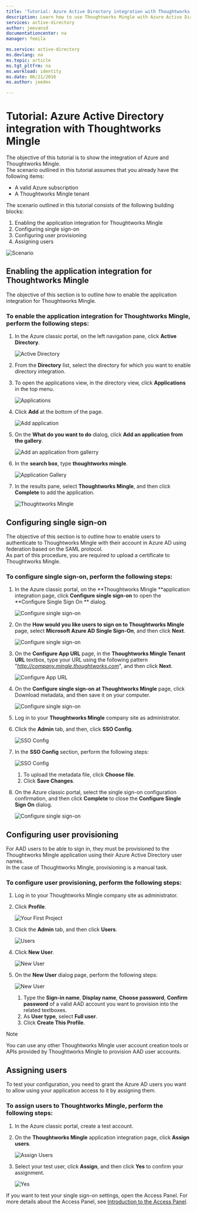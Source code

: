 ```yaml
---
title: 'Tutorial: Azure Active Directory integration with Thoughtworks Mingle | Microsoft Azure'
description: Learn how to use Thoughtworks Mingle with Azure Active Directory to enable single sign-on, automated provisioning, and more!
services: active-directory
author: jeevansd
documentationcenter: na
manager: femila

ms.service: active-directory
ms.devlang: na
ms.topic: article
ms.tgt_pltfrm: na
ms.workload: identity
ms.date: 06/21/2016
ms.author: jeedes

---
```

# Tutorial: Azure Active Directory integration with Thoughtworks Mingle
The objective of this tutorial is to show the integration of Azure and Thoughtworks Mingle.  
The scenario outlined in this tutorial assumes that you already have the following items:

* A valid Azure subscription
* A Thoughtworks Mingle tenant

The scenario outlined in this tutorial consists of the following building blocks:

1. Enabling the application integration for Thoughtworks Mingle
2. Configuring single sign-on
3. Configuring user provisioning
4. Assigning users

![Scenario](./media/active-directory-saas-thoughtworks-mingle-tutorial/IC785150.png "Scenario")

## Enabling the application integration for Thoughtworks Mingle
The objective of this section is to outline how to enable the application integration for Thoughtworks Mingle.

### To enable the application integration for Thoughtworks Mingle, perform the following steps:
1. In the Azure classic portal, on the left navigation pane, click **Active Directory**.
   
   ![Active Directory](./media/active-directory-saas-thoughtworks-mingle-tutorial/IC700993.png "Active Directory")
2. From the **Directory** list, select the directory for which you want to enable directory integration.
3. To open the applications view, in the directory view, click **Applications** in the top menu.
   
   ![Applications](./media/active-directory-saas-thoughtworks-mingle-tutorial/IC700994.png "Applications")
4. Click **Add** at the bottom of the page.
   
   ![Add application](./media/active-directory-saas-thoughtworks-mingle-tutorial/IC749321.png "Add application")
5. On the **What do you want to do** dialog, click **Add an application from the gallery**.
   
   ![Add an application from gallerry](./media/active-directory-saas-thoughtworks-mingle-tutorial/IC749322.png "Add an application from gallerry")
6. In the **search box**, type **thoughtworks mingle**.
   
   ![Application Gallery](./media/active-directory-saas-thoughtworks-mingle-tutorial/IC785151.png "Application Gallery")
7. In the results pane, select **Thoughtworks Mingle**, and then click **Complete** to add the application.
   
   ![Thoughtworks Mingle](./media/active-directory-saas-thoughtworks-mingle-tutorial/IC785152.png "Thoughtworks Mingle")

## Configuring single sign-on
The objective of this section is to outline how to enable users to authenticate to Thoughtworks Mingle with their account in Azure AD using federation based on the SAML protocol.  
As part of this procedure, you are required to upload a certificate to Thoughtworks Mingle.

### To configure single sign-on, perform the following steps:
1. In the Azure classic portal, on the **Thoughtworks Mingle **application integration page, click **Configure single sign-on** to open the **Configure Single Sign On ** dialog.
   
   ![Configure single sign-on](./media/active-directory-saas-thoughtworks-mingle-tutorial/IC785153.png "Configure single sign-on")
2. On the **How would you like users to sign on to Thoughtworks Mingle** page, select **Microsoft Azure AD Single Sign-On**, and then click **Next**.
   
   ![Configure single sign-on](./media/active-directory-saas-thoughtworks-mingle-tutorial/IC785154.png "Configure single sign-on")
3. On the **Configure App URL** page, in the **Thoughtworks Mingle Tenant URL** textbox, type your URL using the following pattern "*http://company.mingle.thoughtworks.com*", and then click **Next**.
   
   ![Configure App URL](./media/active-directory-saas-thoughtworks-mingle-tutorial/IC785155.png "Configure App URL")
4. On the **Configure single sign-on at Thoughtworks Mingle** page, click Download metadata, and then save it on your computer.
   
   ![Configure single sign-on](./media/active-directory-saas-thoughtworks-mingle-tutorial/IC785156.png "Configure single sign-on")
5. Log in to your **Thoughtworks Mingle** company site as administrator.
6. Click the **Admin** tab, and then, click **SSO Config**.
   
   ![SSO Config](./media/active-directory-saas-thoughtworks-mingle-tutorial/IC785157.png "SSO Config")
7. In the **SSO Config** section, perform the following steps:
   
   ![SSO Config](./media/active-directory-saas-thoughtworks-mingle-tutorial/IC785158.png "SSO Config")
   
   1. To upload the metadata file, click **Choose file**.
   2. Click **Save Changes**.
8. On the Azure classic portal, select the single sign-on configuration confirmation, and then click **Complete** to close the **Configure Single Sign On** dialog.
   
   ![Configure single sign-on](./media/active-directory-saas-thoughtworks-mingle-tutorial/IC785159.png "Configure single sign-on")

## Configuring user provisioning
For AAD users to be able to sign in, they must be provisioned to the Thoughtworks Mingle application using their Azure Active Directory user names.  
In the case of Thoughtworks Mingle, provisioning is a manual task.

### To configure user provisioning, perform the following steps:
1. Log in to your Thoughtworks Mingle company site as administrator.
2. Click **Profile**.
   
   ![Your First Project](./media/active-directory-saas-thoughtworks-mingle-tutorial/IC785160.png "Your First Project")
3. Click the **Admin** tab, and then click **Users**.
   
   ![Users](./media/active-directory-saas-thoughtworks-mingle-tutorial/IC785161.png "Users")
4. Click **New User**.
   
   ![New User](./media/active-directory-saas-thoughtworks-mingle-tutorial/IC785162.png "New User")
5. On the **New User** dialog page, perform the following steps:
   
   ![New User](./media/active-directory-saas-thoughtworks-mingle-tutorial/IC785163.png "New User")
   
   1. Type the **Sign-in name**, **Display name**, **Choose password**, **Confirm password** of a valid AAD account you want to provision into the related textboxes.
   2. As **User type**, select **Full user**.
   3. Click **Create This Profile**.

> [!NOTE]
> You can use any other Thoughtworks Mingle user account creation tools or APIs provided by Thoughtworks Mingle to provision AAD user accounts.
> 
> 

## Assigning users
To test your configuration, you need to grant the Azure AD users you want to allow using your application access to it by assigning them.

### To assign users to Thoughtworks Mingle, perform the following steps:
1. In the Azure classic portal, create a test account.
2. On the **Thoughtworks Mingle** application integration page, click **Assign users**.
   
   ![Assign Users](./media/active-directory-saas-thoughtworks-mingle-tutorial/IC785164.png "Assign Users")
3. Select your test user, click **Assign**, and then click **Yes** to confirm your assignment.
   
   ![Yes](./media/active-directory-saas-thoughtworks-mingle-tutorial/IC767830.png "Yes")

If you want to test your single sign-on settings, open the Access Panel. For more details about the Access Panel, see [Introduction to the Access Panel](active-directory-saas-access-panel-introduction.md).

